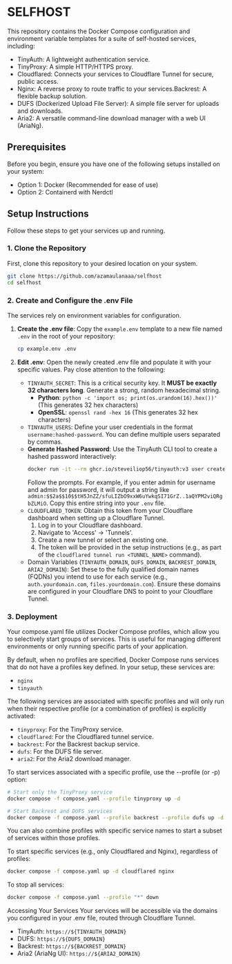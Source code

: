 # SELFHOST

This repository contains the Docker Compose configuration and environment variable templates for a suite of self-hosted services, including:

- TinyAuth: A lightweight authentication service.
- TinyProxy: A simple HTTP/HTTPS proxy.
- Cloudflared: Connects your services to Cloudflare Tunnel for secure, public access.
- Nginx: A reverse proxy to route traffic to your services.Backrest: A flexible backup solution.
- DUFS (Dockerized Upload File Server): A simple file server for uploads and downloads.
- Aria2: A versatile command-line download manager with a web UI (AriaNg).

## Prerequisites

Before you begin, ensure you have one of the following setups installed on your system:

- Option 1: Docker (Recommended for ease of use)
- Option 2: Containerd with Nerdctl

## Setup Instructions

Follow these steps to get your services up and running.

### 1. Clone the Repository

First, clone this repository to your desired location on your system.

```sh
git clone https://github.com/azamaulanaaa/selfhost
cd selfhost
```

### 2. Create and Configure the .env File

The services rely on environment variables for configuration.

1. **Create the .env file**: Copy the `example.env` template to a new file named `.env` in the root of your repository:

   ```sh
   cp example.env .env
   ```

2. **Edit .env**: Open the newly created .env file and populate it with your specific values. Pay close attention to the following:

    - `TINYAUTH_SECRET`: This is a critical security key. It **MUST be exactly 32 characters long**. Generate a strong, random hexadecimal string.
      - **Python**: `python -c 'import os; print(os.urandom(16).hex())'` (This generates 32 hex characters)
      - **OpenSSL**: `openssl rand -hex 16` (This generates 32 hex characters)
    - `TINYAUTH_USERS`: Define your user credentials in the format `username:hashed-password`. You can define multiple users separated by commas.
    - **Generate Hashed Password**: Use the TinyAuth CLI tool to create a hashed password interactively:
        ```sh
        docker run -it --rm ghcr.io/steveiliop56/tinyauth:v3 user create --interactive
        ```
        Follow the prompts. For example, if you enter admin for username and admin for password, it will output a string like `admin:$$2a$$10$$tH5JnZZ/sfuLIZbO9xxW6uYwkqSI71GrZ..1aQYPM2viQRgbZLMiO`. Copy this entire string into your `.env` file.
    - `CLOUDFLARED_TOKEN`: Obtain this token from your Cloudflare dashboard when setting up a Cloudflare Tunnel.
        1. Log in to your Cloudflare dashboard.
        2. Navigate to 'Access' -> 'Tunnels'.
        3. Create a new tunnel or select an existing one.
        4. The token will be provided in the setup instructions (e.g., as part of the `cloudflared tunnel run <TUNNEL_NAME>` command).
    - Domain Variables (`TINYAUTH_DOMAIN`, `DUFS_DOMAIN`, `BACKREST_DOMAIN`, `ARIA2_DOMAIN`): Set these to the fully qualified domain names (FQDNs) you intend to use for each service (e.g., `auth.yourdomain.com`, `files.yourdomain.com`). Ensure these domains are configured in your Cloudflare DNS to point to your Cloudflare Tunnel.

### 3. Deployment

Your compose.yaml file utilizes Docker Compose profiles, which allow you to selectively start groups of services. This is useful for managing different environments or only running specific parts of your application.

By default, when no profiles are specified, Docker Compose runs services that do not have a profiles key defined. In your setup, these services are:

- `nginx`
- `tinyauth`

The following services are associated with specific profiles and will only run when their respective profile (or a combination of profiles) is explicitly activated:

- `tinyproxy`: For the TinyProxy service.
- `cloudflared`: For the Cloudflared tunnel service.
- `backrest`: For the Backrest backup service.
- `dufs`: For the DUFS file server.
- `aria2`: For the Aria2 download manager.

To start services associated with a specific profile, use the --profile (or -p) option:

```sh
# Start only the TinyProxy service
docker compose -f compose.yaml --profile tinyproxy up -d
```

```sh
# Start Backrest and DUFS services
docker compose -f compose.yaml --profile backrest --profile dufs up -d
```

You can also combine profiles with specific service names to start a subset of services within those profiles.

To start specific services (e.g., only Cloudflared and Nginx), regardless of profiles:

```sh
docker compose -f compose.yaml up -d cloudflared nginx
```

To stop all services:

```sh
docker compose -f compose.yaml --profile "*" down
```

Accessing Your Services
Your services will be accessible via the domains you configured in your .env file, routed through Cloudflare Tunnel.

- TinyAuth: `https://${TINYAUTH_DOMAIN}`
- DUFS: `https://${DUFS_DOMAIN}`
- Backrest: `https://${BACKREST_DOMAIN}`
- Aria2 (AriaNg UI): `https://${ARIA2_DOMAIN}`
